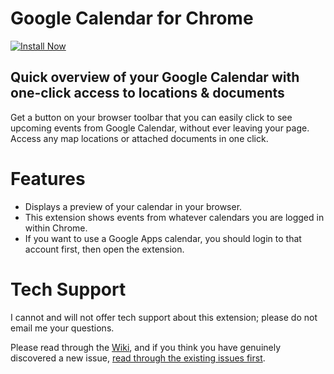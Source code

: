 # Google Calendar for Chrome

[![Install Now](https://developer.chrome.com/webstore/images/ChromeWebStore_BadgeWBorder_v2_206x58.png)](https://chrome.google.com/webstore/detail/google-calendar-by-google/gmbgaklkmjakoegficnlkhebmhkjfich)

## Quick overview of your Google Calendar with one-click access to locations & documents

Get a button on your browser toolbar that you can easily click to see upcoming
events from Google Calendar, without ever leaving your page. Access any map
locations or attached documents in one click.

# Features

*   Displays a preview of your calendar in your browser.
*   This extension shows events from whatever calendars you are logged in within
    Chrome.
*   If you want to use a Google Apps calendar, you should login to that account
    first, then open the extension.

# Tech Support

I cannot and will not offer tech support about this extension; please do not email me your questions.

Please read through the [Wiki](https://github.com/manastungare/google-calendar-crx/wiki), and if you think you have genuinely discovered a new issue, [read through the existing issues first](https://github.com/manastungare/google-calendar-crx/issues?q=is%3Aissue+is%3Aclosed).